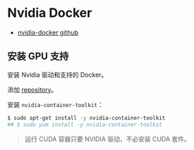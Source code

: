 # Nvidia Docker

- [nvidia-docker github](https://github.com/NVIDIA/nvidia-docker)  

## 安装 GPU 支持
安装 Nvidia 驱动和支持的 Docker。  

添加 [repository](https://nvidia.github.io/nvidia-docker/)。  

安装 `nvidia-container-toolkit`：  
```sh
$ sudo apt-get install -y nvidia-container-toolkit
## $ sudo yum install -y nvidia-container-toolkit
```

>运行 CUDA 容器只要 NVIDIA 驱动，不必安装 CUDA 套件。  

